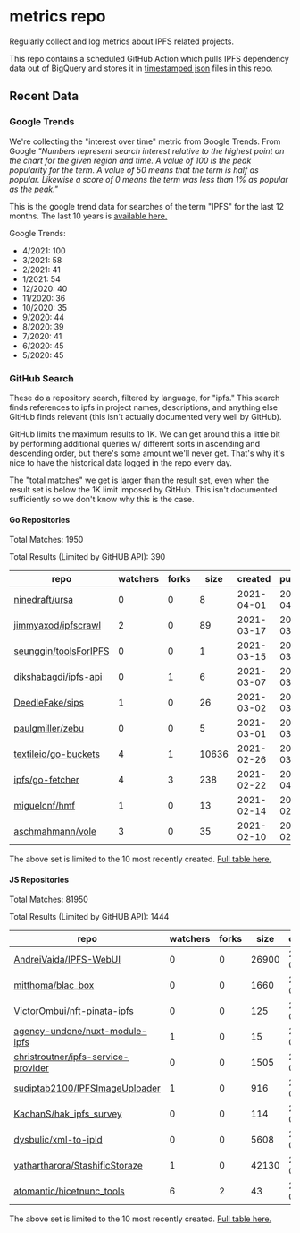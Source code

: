 # metrics repo

Regularly collect and log metrics about IPFS related projects.

This repo contains a scheduled GitHub Action which pulls IPFS dependency data out of BigQuery and stores it 
in [timestamped json](./logs) files in this repo.

## Recent Data

### Google Trends

We're collecting the "interest over time" metric from Google Trends. From Google *"Numbers 
represent search interest relative to the highest point on the chart for the given region and 
time. A value of 100 is the peak popularity for the term. A value of 50 means that the term is 
half as popular. Likewise a score of 0 means the term was less than 1% as popular as the peak."*

This is the google trend data for searches of the term "IPFS" for the
last 12 months. The last 10 years is [available here.](./results/google-trends.md)



Google Trends:
*  4/2021: 100
*  3/2021: 58
*  2/2021: 41
*  1/2021: 54
*  12/2020: 40
*  11/2020: 36
*  10/2020: 35
*  9/2020: 44
*  8/2020: 39
*  7/2020: 41
*  6/2020: 45
*  5/2020: 45

### GitHub Search

These do a repository search, filtered by language, for "ipfs." This search
finds references to ipfs in project names, descriptions, and anything else
GitHub finds relevant (this isn't actually documented very well by GitHub).

GitHub limits the maximum results to 1K. We can get around this a little bit
by performing additional queries w/ different sorts in ascending and descending
order, but there's some amount we'll never get. That's why it's nice to have
the historical data logged in the repo every day.

The "total matches" we get is larger than the result set, even when the result
set is below the 1K limit imposed by GitHub. This isn't documented sufficiently
so we don't know why this is the case.

#### Go Repositories

Total Matches: 1950

Total Results (Limited by GitHUB API): 390

| repo | watchers | forks | size | created | pushed |
| ---- | -------- | ----- | ---- | ------- | ------ |
| [ninedraft/ursa](https://github.com/ninedraft/ursa)| 0 | 0 | 8| 2021-04-01 | 2021-04-01 |
| [jimmyaxod/ipfscrawl](https://github.com/jimmyaxod/ipfscrawl)| 2 | 0 | 89| 2021-03-17 | 2021-03-27 |
| [seunggin/toolsForIPFS](https://github.com/seunggin/toolsForIPFS)| 0 | 0 | 1| 2021-03-15 | 2021-03-15 |
| [dikshabagdi/ipfs-api](https://github.com/dikshabagdi/ipfs-api)| 0 | 1 | 6| 2021-03-07 | 2021-03-07 |
| [DeedleFake/sips](https://github.com/DeedleFake/sips)| 1 | 0 | 26| 2021-03-02 | 2021-03-05 |
| [paulgmiller/zebu](https://github.com/paulgmiller/zebu)| 0 | 0 | 5| 2021-03-01 | 2021-03-03 |
| [textileio/go-buckets](https://github.com/textileio/go-buckets)| 4 | 1 | 10636| 2021-02-26 | 2021-03-31 |
| [ipfs/go-fetcher](https://github.com/ipfs/go-fetcher)| 4 | 3 | 238| 2021-02-22 | 2021-04-03 |
| [miguelcnf/hmf](https://github.com/miguelcnf/hmf)| 1 | 0 | 13| 2021-02-14 | 2021-02-25 |
| [aschmahmann/vole](https://github.com/aschmahmann/vole)| 3 | 0 | 35| 2021-02-10 | 2021-02-10 |


The above set is limited to the 10 most recently created. 
[Full table here.](./results/repo_search_go.md)

#### JS Repositories

Total Matches: 81950

Total Results (Limited by GitHUB API): 1444

| repo | watchers | forks | size | created | pushed |
| ---- | -------- | ----- | ---- | ------- | ------ |
| [AndreiVaida/IPFS-WebUI](https://github.com/AndreiVaida/IPFS-WebUI)| 0 | 0 | 26900| 2021-04-03 | 2021-04-03 |
| [mitthoma/blac_box](https://github.com/mitthoma/blac_box)| 0 | 0 | 1660| 2021-04-02 | 2021-04-02 |
| [VictorOmbui/nft-pinata-ipfs](https://github.com/VictorOmbui/nft-pinata-ipfs)| 0 | 0 | 125| 2021-03-31 | 2021-03-31 |
| [agency-undone/nuxt-module-ipfs](https://github.com/agency-undone/nuxt-module-ipfs)| 1 | 0 | 15| 2021-03-30 | 2021-03-31 |
| [christroutner/ipfs-service-provider](https://github.com/christroutner/ipfs-service-provider)| 0 | 0 | 1505| 2021-03-30 | 2021-04-03 |
| [sudiptab2100/IPFSImageUploader](https://github.com/sudiptab2100/IPFSImageUploader)| 1 | 0 | 916| 2021-03-29 | 2021-03-31 |
| [KachanS/hak_ipfs_survey](https://github.com/KachanS/hak_ipfs_survey)| 0 | 0 | 114| 2021-03-27 | 2021-03-28 |
| [dysbulic/xml-to-ipld](https://github.com/dysbulic/xml-to-ipld)| 0 | 0 | 5608| 2021-03-26 | 2021-04-04 |
| [yathartharora/StashificStoraze](https://github.com/yathartharora/StashificStoraze)| 1 | 0 | 42130| 2021-03-26 | 2021-03-30 |
| [atomantic/hicetnunc_tools](https://github.com/atomantic/hicetnunc_tools)| 6 | 2 | 43| 2021-03-25 | 2021-04-01 |


The above set is limited to the 10 most recently created. 
[Full table here.](./results/repo_search_js.md)
